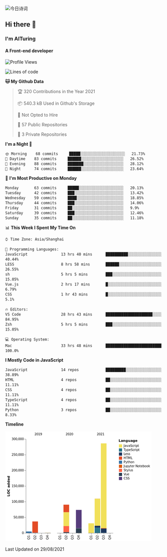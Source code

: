 <img alt="今日诗词" src="https://v2.jinrishici.com/one.svg?font-size=30&spacing=2&color=skyblue" style="max-width:100%; display: block; margin: 0 auto;">

## Hi there 👋
### I'm AITuring
#### A Front-end developer

<!-- <img src="./dhx.gif" width="400px"/> -->

<!--START_SECTION:waka-->
![Profile Views](http://img.shields.io/badge/Profile%20Views-0-blue)

![Lines of code](https://img.shields.io/badge/From%20Hello%20World%20I%27ve%20Written-632561%20lines%20of%20code-blue)

**🐱 My Github Data** 

> 🏆 320 Contributions in the Year 2021
 > 
> 📦 540.3 kB Used in Github's Storage 
 > 
> 🚫 Not Opted to Hire
 > 
> 📜 57 Public Repositories 
 > 
> 🔑 3 Private Repositories  
 > 
**I'm a Night 🦉** 

```text
🌞 Morning    68 commits     █████░░░░░░░░░░░░░░░░░░░░   21.73% 
🌆 Daytime    83 commits     ██████░░░░░░░░░░░░░░░░░░░   26.52% 
🌃 Evening    88 commits     ███████░░░░░░░░░░░░░░░░░░   28.12% 
🌙 Night      74 commits     ██████░░░░░░░░░░░░░░░░░░░   23.64%

```
📅 **I'm Most Productive on Monday** 

```text
Monday       63 commits     █████░░░░░░░░░░░░░░░░░░░░   20.13% 
Tuesday      42 commits     ███░░░░░░░░░░░░░░░░░░░░░░   13.42% 
Wednesday    59 commits     ████░░░░░░░░░░░░░░░░░░░░░   18.85% 
Thursday     44 commits     ███░░░░░░░░░░░░░░░░░░░░░░   14.06% 
Friday       31 commits     ██░░░░░░░░░░░░░░░░░░░░░░░   9.9% 
Saturday     39 commits     ███░░░░░░░░░░░░░░░░░░░░░░   12.46% 
Sunday       35 commits     ██░░░░░░░░░░░░░░░░░░░░░░░   11.18%

```


📊 **This Week I Spent My Time On** 

```text
⌚︎ Time Zone: Asia/Shanghai

💬 Programming Languages: 
JavaScript               13 hrs 40 mins      ██████████░░░░░░░░░░░░░░░   40.44% 
LESS                     8 hrs 58 mins       ██████░░░░░░░░░░░░░░░░░░░   26.55% 
sh                       5 hrs 5 mins        ███░░░░░░░░░░░░░░░░░░░░░░   15.05% 
Vue.js                   2 hrs 17 mins       █░░░░░░░░░░░░░░░░░░░░░░░░   6.79% 
CSS                      1 hr 43 mins        █░░░░░░░░░░░░░░░░░░░░░░░░   5.1%

🔥 Editors: 
VS Code                  28 hrs 43 mins      █████████████████████░░░░   84.95% 
Zsh                      5 hrs 5 mins        ███░░░░░░░░░░░░░░░░░░░░░░   15.05%

💻 Operating System: 
Mac                      33 hrs 48 mins      █████████████████████████   100.0%

```

**I Mostly Code in JavaScript** 

```text
JavaScript               14 repos            █████████░░░░░░░░░░░░░░░░   38.89% 
HTML                     4 repos             ██░░░░░░░░░░░░░░░░░░░░░░░   11.11% 
CSS                      4 repos             ██░░░░░░░░░░░░░░░░░░░░░░░   11.11% 
TypeScript               4 repos             ██░░░░░░░░░░░░░░░░░░░░░░░   11.11% 
Python                   3 repos             ██░░░░░░░░░░░░░░░░░░░░░░░   8.33%

```


**Timeline**

![Chart not found](https://raw.githubusercontent.com/AITuring/AITuring/main/charts/bar_graph.png) 


 Last Updated on 29/08/2021
<!--END_SECTION:waka-->


